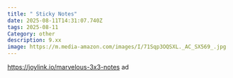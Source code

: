 ```yaml
---
title: " Sticky Notes"
date: 2025-08-11T14:31:07.740Z
tags: 2025-08-11
Category: other
description: 9.xx
image: https://m.media-amazon.com/images/I/71Sqp3OQSXL._AC_SX569_.jpg
---
```

https://joylink.io/marvelous-3x3-notes ad